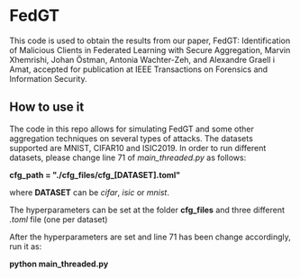# FedGT

This code is used to obtain the results from our paper, FedGT: Identification of Malicious Clients in Federated Learning with Secure Aggregation, Marvin Xhemrishi, Johan Östman, Antonia Wachter-Zeh, and Alexandre Graell i Amat, accepted for publication at IEEE Transactions on Forensics and Information Security. 

## How to use it

The code in this repo allows for simulating FedGT and some other aggregation techniques on several types of attacks. The datasets supported are MNIST, CIFAR10 and ISIC2019. In order to run different datasets, please change line 71 of _main_threaded.py_ as follows:

**cfg_path = "./cfg_files/cfg_[DATASET].toml"**

where **DATASET** can be *cifar*, *isic* or *mnist*.

The hyperparameters can be set at the folder **cfg_files** and three different *.toml* file (one per dataset)

After the hyperparameters are set and line 71 has been change accordingly, run it as:

**python main_threaded.py**